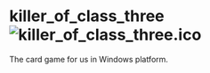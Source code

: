 # killer_of_class_three ![killer_of_class_three.ico](https://raw.github.com/tobegit3hub/killer_of_class_three/master/killer_of_class_three.ico)

The card game for us in Windows platform.


